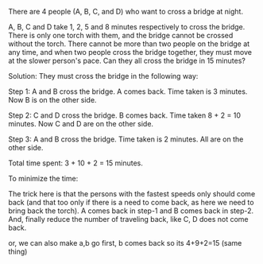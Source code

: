 There are 4 people (A, B, C, and D) who want to cross a bridge at night.

A, B, C and D take 1, 2, 5 and 8 minutes respectively to cross the bridge.
There is only one torch with them, and the bridge cannot be crossed without the torch.
There cannot be more than two people on the bridge at any time, and when two people cross the bridge together, they must move at the slower person's pace.
Can they all cross the bridge in 15 minutes?

Solution: They must cross the bridge in the following way:

Step 1: A and B cross the bridge. A comes back. Time taken is 3 minutes. Now B is on the other side.

Step 2: C and D cross the bridge. B comes back. Time taken 8 + 2 = 10 minutes. Now C and D are on the other side.

Step 3: A and B cross the bridge. Time taken is 2 minutes. All are on the other side.

Total time spent: 3 + 10 + 2 = 15 minutes.

To minimize the time:

The trick here is that the persons with the fastest speeds only should come back (and that too only if there is a need to come back, as here we need to bring back the torch). A comes back in step-1 and B comes back in step-2. And, finally reduce the number of traveling back, like C, D does not come back.

or, we can also make a,b go first, b comes back so its 4+9+2=15 (same thing)